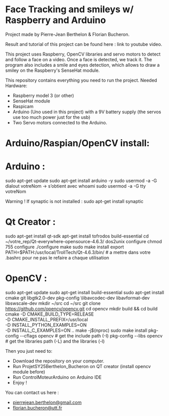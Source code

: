 # Face Tracking and smileys w/ Raspberry and Arduino

Project made by Pierre-Jean Berthelon & Florian Bucheron.

Result and tutorial of this project can be found here : link to youtube video.

This project uses Raspberry, OpenCV libraries and servo motors to detect and follow a face on a video. Once a face is detected, we track it. The program also includes a smile and eyes detection, which allows to draw a smiley on the Raspberry's SenseHat module.  

This repository contains everything you need to run the project. 
Needed Hardware:
 - Raspberry model 3 (or other) 
 - SenseHat module
 - Raspicam
 - Arduino (Uno used in this project) with a 9V battery supply (the servos use too much power just for the usb)
 - Two Servo motors connected to the Arduino.
 
# Arduino/Raspian/OpenCV install:
 
# Arduino : 
sudo apt-get update 
sudo apt-get install arduino -y 
sudo usermod -a -G dialout votreNom -> s’obtient avec whoami
sudo usermod -a -G tty votreNom
 

Warning ! If synaptic is not installed : sudo apt-get install synaptic

# Qt Creator : 
sudo apt-get install qt-sdk
apt-get install tofrodos build-essential
cd ~/votre_rep/Qt-everywhere-opensource-4.6.3/
dos2unix configure
chmod 755 configure
./configure 
make
sudo make install
export PATH=$PATH:/usr/local/TrollTech/Qt-4.6.3/bin/ # a mettre dans votre .bashrc pour ne pas le refaire a chaque utilisation

# OpenCV : 
sudo apt-get update
sudo apt-get install build-essential
sudo apt-get install cmake git libgtk2.0-dev pkg-config \libavcodec-dev libavformat-dev libswscale-dev
mkdir ~/src
cd ~/src
git clone https://github.com/opencv/opencv.git
cd opencv
mkdir build && cd build
cmake -D CMAKE_BUILD_TYPE=RELEASE \
      -D CMAKE_INSTALL_PREFIX=/usr/local \
      -D INSTALL_PYTHON_EXAMPLES=ON \
      -D INSTALL_C_EXAMPLES=ON ..
make -j$(nproc)
sudo make install
pkg-config --cflags opencv  # get the include path (-I)
pkg-config --libs opencv    # get the libraries path (-L) and the libraries (-l)

Then you just need to:
  - Download the repository on your computer.
  - Run ProjetSY25Berthelon_Bucheron on QT creator (install opencv module before)
  - Run ControlMoteurArduino on Arduino IDE
  - Enjoy ! 
  
You can contact us here : 
  - pierrejean.berthelon@gmail.com
  - florian.bucheron@utt.fr

